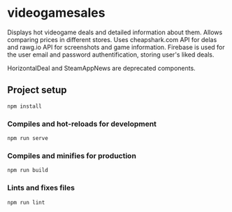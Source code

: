 # videogamesales
Displays hot videogame deals and detailed information about them. Allows comparing prices in different stores. Uses cheapshark.com API for delas and rawg.io API for screenshots and game information. Firebase is used for the user email and password authentification, storing user's liked deals. 

HorizontalDeal and SteamAppNews are deprecated components.
## Project setup
```
npm install
```

### Compiles and hot-reloads for development
```
npm run serve
```

### Compiles and minifies for production
```
npm run build
```

### Lints and fixes files
```
npm run lint
```